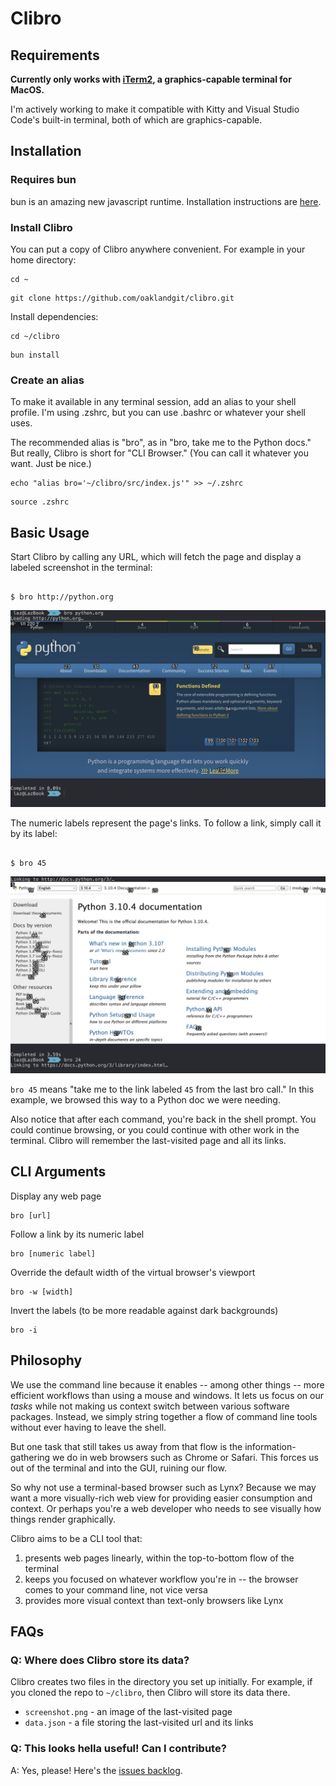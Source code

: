 # Clibro

## Requirements

**Currently only works with [iTerm2](https://iterm2.com/), a graphics-capable terminal for MacOS.**

I'm actively working to make it compatible with Kitty and Visual Studio Code's built-in terminal, both of which are graphics-capable.

## Installation

### Requires bun

bun is an amazing new javascript runtime. Installation instructions are [here](http://bun.sh).

### Install Clibro

You can put a copy of Clibro anywhere convenient. For example in your home directory:

```
cd ~
```

```
git clone https://github.com/oaklandgit/clibro.git
```

Install dependencies:

```
cd ~/clibro
```

```
bun install
```

### Create an alias

To make it available in any terminal session, add an alias to your shell profile. I'm using .zshrc, but you can use .bashrc or whatever your shell uses.

The recommended alias is "bro", as in "bro, take me to the Python docs." But really, Clibro is short for "CLI Browser." (You can call it whatever you want. Just be nice.)

```
echo "alias bro='~/clibro/src/index.js'" >> ~/.zshrc
```

```
source .zshrc
```

## Basic Usage

Start Clibro by calling any URL, which will fetch the page and display a labeled screenshot in the terminal:

```

$ bro http://python.org

```

![Screenshot of a Clibro page by URL](/screenshots/clibro-by-url.png)

The numeric labels represent the page's links. To follow a link, simply call it by its label:

```

$ bro 45

```

![Screenshot of a Clibro page by label](/screenshots/clibro-by-label.png)

`bro 45` means "take me to the link labeled `45` from the last bro call." In this example, we browsed this way to a Python doc we were needing.

Also notice that after each command, you're back in the shell prompt. You could continue browsing, or you could continue with other work in the terminal. Clibro will remember the last-visited page and all its links.

## CLI Arguments

Display any web page

```
bro [url]
```

Follow a link by its numeric label

```
bro [numeric label]
```

Override the default width of the virtual browser's viewport

```
bro -w [width]
```

Invert the labels (to be more readable against dark backgrounds)

```
bro -i
```

## Philosophy

We use the command line because it enables -- among other things -- more efficient workflows than using a mouse and windows. It lets us focus on our _tasks_ while not making us context switch between various software packages. Instead, we simply string together a flow of command line tools without ever having to leave the shell.

But one task that still takes us away from that flow is the information-gathering we do in web browsers such as Chrome or Safari. This forces us out of the terminal and into the GUI, ruining our flow.

So why not use a terminal-based browser such as Lynx? Because we may want a more visually-rich web view for providing easier consumption and context. Or perhaps you're a web developer who needs to see visually how things render graphically.

Clibro aims to be a CLI tool that:

1. presents web pages linearly, within the top-to-bottom flow of the terminal
2. keeps you focused on whatever workflow you're in -- the browser comes to your command line, not vice versa
3. provides more visual context than text-only browsers like Lynx

## FAQs

### Q: Where does Clibro store its data?

Clibro creates two files in the directory you set up initially. For example, if you cloned the repo to `~/clibro`, then Clibro will store its data there.

- `screenshot.png` - an image of the last-visited page
- `data.json` - a file storing the last-visited url and its links

### Q: This looks hella useful! Can I contribute?

A: Yes, please! Here's the [issues backlog](https://github.com/oaklandgit/clibro/issues).
